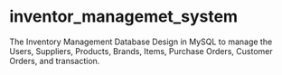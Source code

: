 # inventor_managemet_system
The Inventory Management Database Design in MySQL to manage the Users, Suppliers, Products, Brands, Items, Purchase Orders, Customer Orders, and transaction.
